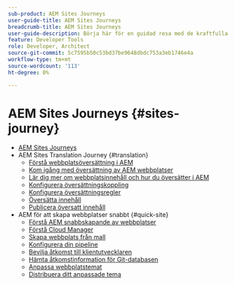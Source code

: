 ```yaml
---
sub-product: AEM Sites Journeys
user-guide-title: AEM Sites Journeys
breadcrumb-title: AEM Sites Journeys
user-guide-description: Börja här för en guidad resa med de kraftfulla och flexibla webbplatsfunktionerna i AEM, deras funktioner och hur du kan utnyttja dem i ditt projekt.
feature: Developer Tools
role: Developer, Architect
source-git-commit: 5c7595b50c53bd37be9648dbdc753a3eb1746e4a
workflow-type: tm+mt
source-wordcount: '113'
ht-degree: 0%

---
```



# AEM Sites Journeys {#sites-journey}

+ [AEM Sites Journeys](/help/journey-sites/home.md)
+ AEM Sites Translation Journey {#translation}
   + [Förstå webbplatsöversättning i AEM](translation/overview.md)
   + [Kom igång med översättning av AEM webbplatser](translation/getting-started.md)
   + [Lär dig mer om webbplatsinnehåll och hur du översätter i AEM](translation/learn-about.md)
   + [Konfigurera översättningskoppling](translation/configure-connector.md)
   + [Konfigurera översättningsregler](translation/translation-rules.md)
   + [Översätta innehåll](translation/translate-content.md)
   + [Publicera översatt innehåll](translation/publish-content.md)
+ AEM för att skapa webbplatser snabbt {#quick-site}
   + [Förstå AEM snabbskapande av webbplatser](quick-site/overview.md)
   + [Förstå Cloud Manager](quick-site/cloud-manager.md)
   + [Skapa webbplats från mall](quick-site/create-site.md)
   + [Konfigurera din pipeline](quick-site/pipeline-setup.md)
   + [Bevilja åtkomst till klientutvecklaren](quick-site/grant-access.md)
   + [Hämta åtkomstinformation för Git-databasen](quick-site/retrieve-access.md)
   + [Anpassa webbplatstemat](quick-site/customize-theme.md)
   + [Distribuera ditt anpassade tema](quick-site/deploy-theme.md)
